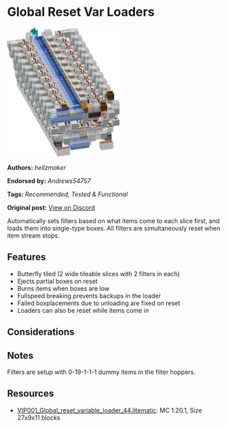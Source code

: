 # Global Reset Var Loaders
<img alt="global-reset.png" src="images/global-reset.png?raw=1" height="300px">

**Authors:** *heilzmaker*

**Endorsed by:** *Andrews54757*

**Tags:** *Recommended, Tested & Functional*

**Original post:** [View on Discord](https://discord.com/channels/1375556143186837695/1388318311779139598)

Automatically sets filters based on what items come to each slice first, and loads them into single-type boxes. All filters are simultaneously reset when item stream stops.
## Features
- Butterfly tiled (2 wide tileable slices with 2 filters in each)
- Ejects partial boxes on reset
- Burns items when boxes are low
- Fullspeed breaking prevents backups in the loader
- Failed boxplacements due to unloading are fixed on reset
- Loaders can also be reset while items come in
## Considerations

## Notes
Filters are setup with 0-19-1-1-1 dummy items in the filter hoppers.

## Resources
- [VIP001_Global_reset_variable_loader_44.litematic](attachments/VIP001_Global_reset_variable_loader_44.litematic): MC 1.20.1, Size 27x9x11 blocks
